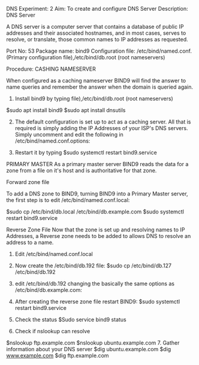 DNS
Experiment: 2
Aim: To create and configure DNS Server
Description:
DNS Server

A DNS server is a computer server that contains a database of public IP addresses and their associated hostnames, and in most cases, serves to resolve, or translate, those common names to IP addresses as requested.

Port No: 53
Package name: bind9
               Configuration file: /etc/bind/named.conf. (Primary configuration      file),/etc/bind/db.root (root nameservers)

Procedure:
CASHING NAMESERVER

When configured as a caching nameserver BIND9 will find the answer to name queries and
remember the answer when the domain is queried again.

1.	Install bind9 by typing file),/etc/bind/db.root (root nameservers)

$sudo apt install bind9
$sudo apt install dnsutils

2.	The default configuration is set up to act as a caching server. All that is required is simply
adding the IP Addresses of your ISP's DNS servers. Simply uncomment and edit the following in /etc/bind/named.conf.options:

3.	Restart it by typing
$sudo systemctl restart bind9.service
 
PRIMARY MASTER
As a primary master server BIND9 reads the data for a zone from a file on it's host and is authoritative for that zone.

Forward zone file

To add a DNS zone to BIND9, turning BIND9 into a Primary Master server, the first step is to edit /etc/bind/named.conf.local:

$sudo cp /etc/bind/db.local /etc/bind/db.example.com
$sudo systemctl restart bind9.service

Reverse Zone File
Now that the zone is set up and resolving names to IP Addresses, a Reverse zone
needs to be added to allows DNS to resolve an address to a name.
1.	Edit /etc/bind/named.conf.local
2.	Now create the /etc/bind/db.192 file:
$sudo cp /etc/bind/db.127 /etc/bind/db.192

3.	edit /etc/bind/db.192 changing the basically the same options as
/etc/bind/db.example.com:

4.	After creating the reverse zone file restart BIND9:
$sudo systemctl restart bind9.service
5.	Check the status
$Sudo service bind9 status
6.	Check if nslookup can resolve

$nslookup ftp.example.com
$nslookup ubuntu.example.com
7.	Gather information about your DNS server
$dig ubuntu.example.com
$dig www.example.com
$dig ftp.example.com
